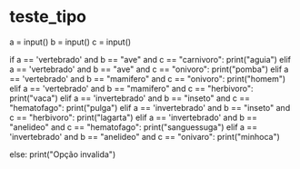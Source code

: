 # teste_tipo

a = input() 
b = input() 
c = input() 

if a == 'vertebrado' and b == "ave" and c == "carnivoro": 
    print("aguia")
elif  a == 'vertebrado' and b == "ave" and c == "onivoro": 
    print("pomba")
elif a == 'vertebrado' and b == "mamifero" and c == "onivoro": 
    print("homem")     
elif a == 'vertebrado' and b == "mamifero" and c == "herbivoro": 
    print("vaca")
elif a == 'invertebrado' and b == "inseto" and c == "hematofago": 
    print("pulga")
elif a == 'invertebrado' and b == "inseto" and c == "herbivoro": 
    print("lagarta")
elif a == 'invertebrado' and b == "anelideo" and c == "hematofago": 
    print("sanguessuga")
elif a == 'invertebrado' and b == "anelideo" and c == "onivaro": 
    print("minhoca")   


else:
    print("Opção invalida")
    
